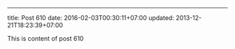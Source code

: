 ---
title: Post 610
date: 2016-02-03T00:30:11+07:00
updated: 2013-12-21T18:23:39+07:00

This is content of post 610